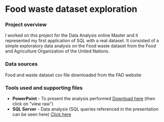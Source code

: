 # Food waste dataset exploration

### Project overview

I worked on this project for the Data Analysis online Master and it represented my first application of SQL with a real dataset.
It consisted of a simple exploratory data analysis on the Food waste dataset from the Food and Agriculture Organization of the United Nations.

### Data sources

Food and waste dataset csv file downloaded from the FAO website

### Tools used and supporting files

- **PowerPoint** - To present the analysis performed [Download here](https://github.com/fabiooperti/Fabio-Operti---Data-analytics-project/blob/main/SQL%20project/Food%20waste/SQL%20project%20-%20Food%20waste%20dataset%20analysis.pptx)
(then click on "view raw")
- **SQL Server** - Data analysis (SQL queries referenced in the presentation can be seen here) [Click here](https://github.com/fabiooperti/Fabio-Operti---Data-analytics-project/blob/main/SQL%20project/SQL%20scripts.md)

